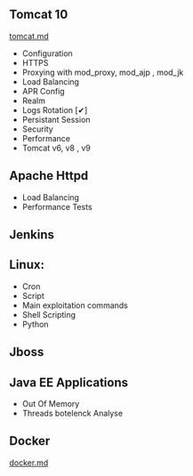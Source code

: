## Tomcat 10 
[tomcat.md](./tomcat.md)
  - Configuration
  - HTTPS
  - Proxying with mod_proxy, mod_ajp , mod_jk
  - Load Balancing 
  - APR Config
  - Realm
  - Logs Rotation [&#10004;]
  - Persistant Session
  - Security
  - Performance
  - Tomcat v6, v8 , v9 

## Apache Httpd
  - Load Balancing
  - Performance Tests

## Jenkins

## Linux: 
  - Cron
  - Script
  - Main exploitation commands
  - Shell Scripting
  - Python

## Jboss

## Java EE Applications
  - Out Of Memory 
  - Threads botelenck Analyse

## Docker
[docker.md](./docker.md)



